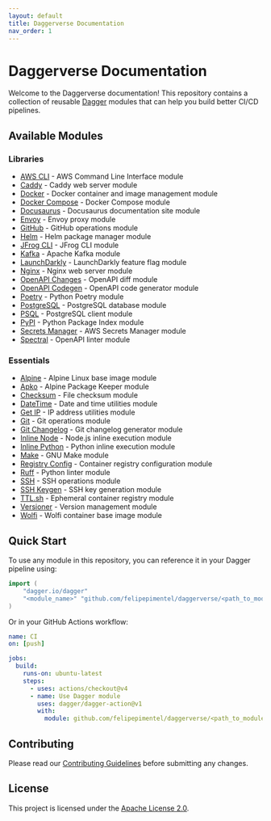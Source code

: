 ```yaml
---
layout: default
title: Daggerverse Documentation
nav_order: 1
---
```


# Daggerverse Documentation

Welcome to the Daggerverse documentation! This repository contains a collection of reusable [Dagger](https://dagger.io) modules that can help you build better CI/CD pipelines.

## Available Modules

### Libraries

- [AWS CLI](/libraries/aws-cli) - AWS Command Line Interface module
- [Caddy](/libraries/caddy) - Caddy web server module
- [Docker](/libraries/docker) - Docker container and image management module
- [Docker Compose](/libraries/docker-compose) - Docker Compose module
- [Docusaurus](/libraries/docusaurus) - Docusaurus documentation site module
- [Envoy](/libraries/envoy) - Envoy proxy module
- [GitHub](/libraries/gh) - GitHub operations module
- [Helm](/libraries/helm) - Helm package manager module
- [JFrog CLI](/libraries/jfrogcli) - JFrog CLI module
- [Kafka](/libraries/kafka) - Apache Kafka module
- [LaunchDarkly](/libraries/launchdarkly) - LaunchDarkly feature flag module
- [Nginx](/libraries/nginx) - Nginx web server module
- [OpenAPI Changes](/libraries/openapi-changes) - OpenAPI diff module
- [OpenAPI Codegen](/libraries/openapi-codegen) - OpenAPI code generator module
- [Poetry](/libraries/poetry) - Python Poetry module
- [PostgreSQL](/libraries/postgres) - PostgreSQL database module
- [PSQL](/libraries/psql) - PostgreSQL client module
- [PyPI](/libraries/pypi) - Python Package Index module
- [Secrets Manager](/libraries/secretsmanager) - AWS Secrets Manager module
- [Spectral](/libraries/spectral) - OpenAPI linter module

### Essentials

- [Alpine](/essentials/alpine) - Alpine Linux base image module
- [Apko](/essentials/apko) - Alpine Package Keeper module
- [Checksum](/essentials/checksum) - File checksum module
- [DateTime](/essentials/datetime) - Date and time utilities module
- [Get IP](/essentials/get-ip) - IP address utilities module
- [Git](/essentials/git) - Git operations module
- [Git Changelog](/essentials/git-chglog) - Git changelog generator module
- [Inline Node](/essentials/inline-node) - Node.js inline execution module
- [Inline Python](/essentials/inline-python) - Python inline execution module
- [Make](/essentials/make) - GNU Make module
- [Registry Config](/essentials/registry-config) - Container registry configuration module
- [Ruff](/essentials/ruff) - Python linter module
- [SSH](/essentials/ssh) - SSH operations module
- [SSH Keygen](/essentials/ssh-keygen) - SSH key generation module
- [TTL.sh](/essentials/ttlsh) - Ephemeral container registry module
- [Versioner](/essentials/versioner) - Version management module
- [Wolfi](/essentials/wolfi) - Wolfi container base image module

## Quick Start

To use any module in this repository, you can reference it in your Dagger pipeline using:

```go
import (
    "dagger.io/dagger"
    "<module_name>" "github.com/felipepimentel/daggerverse/<path_to_module>"
)
```

Or in your GitHub Actions workflow:

```yaml
name: CI
on: [push]

jobs:
  build:
    runs-on: ubuntu-latest
    steps:
      - uses: actions/checkout@v4
      - name: Use Dagger module
        uses: dagger/dagger-action@v1
        with:
          module: github.com/felipepimentel/daggerverse/<path_to_module>
```

## Contributing

Please read our [Contributing Guidelines](https://github.com/felipepimentel/daggerverse/blob/main/CONTRIBUTING.md) before submitting any changes.

## License

This project is licensed under the [Apache License 2.0](https://github.com/felipepimentel/daggerverse/blob/main/LICENSE). 